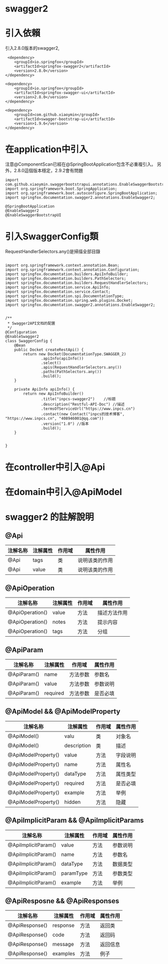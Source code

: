 # swagger2

# 引入依賴
引入2.8.0版本的swagger2,
```shell script
 <dependency>
    <groupId>io.springfox</groupId>
    <artifactId>springfox-swagger2</artifactId>
    <version>2.8.0</version>
</dependency>

<dependency>
    <groupId>io.springfox</groupId>
    <artifactId>springfox-swagger-ui</artifactId>
    <version>2.8.0</version>
</dependency>

<dependency>
    <groupId>com.github.xiaoymin</groupId>
    <artifactId>swagger-bootstrap-ui</artifactId>
    <version>1.9.6</version>
</dependency>
```
# 在application中引入
注意@ComponentScan已經在@SpringBootApplication包含不必重複引入。
另外，2.8.0這個版本穩定，2.9.2會有問題

```shell script
import com.github.xiaoymin.swaggerbootstrapui.annotations.EnableSwaggerBootstrapUI;
import org.springframework.boot.SpringApplication;
import org.springframework.boot.autoconfigure.SpringBootApplication;
import springfox.documentation.swagger2.annotations.EnableSwagger2;

@SpringBootApplication
@EnableSwagger2
@EnableSwaggerBootstrapUI
```

# 引入SwaggerConfig類
RequestHandlerSelectors.any()是掃描全部目錄
```shell script

import org.springframework.context.annotation.Bean;
import org.springframework.context.annotation.Configuration;
import springfox.documentation.builders.ApiInfoBuilder;
import springfox.documentation.builders.PathSelectors;
import springfox.documentation.builders.RequestHandlerSelectors;
import springfox.documentation.service.ApiInfo;
import springfox.documentation.service.Contact;
import springfox.documentation.spi.DocumentationType;
import springfox.documentation.spring.web.plugins.Docket;
import springfox.documentation.swagger2.annotations.EnableSwagger2;


/**
 * Swagger2API文档的配置
 */
@Configuration
@EnableSwagger2
class SwaggerConfig {
    @Bean
    public Docket createRestApi() {
        return new Docket(DocumentationType.SWAGGER_2)
                .apiInfo(apiInfo())
                .select()
                .apis(RequestHandlerSelectors.any())
                .paths(PathSelectors.any())
                .build();
    }

    private ApiInfo apiInfo() {
        return new ApiInfoBuilder()
                .title("inpcs-swagger2")	//标题
                .description("Restful-API-Doc")	//描述
                .termsOfServiceUrl("https://www.inpcs.cn") 
                .contact(new Contact("inpcs的技术博客", "https://www.inpcs.cn", "408946001@qq.com")) 
                .version("1.0") //版本
                .build();
    }


}

```

# 在controller中引入@Api
# 在domain中引入@ApiModel
# swagger2 的註解說明
## @Api
注解名称	| 注解属性 | 作用域 | 属性作用
     ---|      ---|     ---|---
@Api| tags| 类| 说明该类的作用
@Api| value| 类| 说明该类的作用

## @ApiOperation
注解名称| 注解属性| 作用域| 属性作用
---|---|---|---
@ApiOperation()| value| 方法| 描述方法作用
@ApiOperation()| notes| 方法| 提示内容
@ApiOperation()| tags|  方法| 分组

## @ApiParam
注解名称| 注解属性| 作用域| 属性作用
---|---|---|---
@ApiParam()|     name| 方法参数| 参数名
@ApiParam()|    value| 方法参数| 参数说明
@ApiParam()| required| 方法参数| 是否必填

## @ApiModel && @ApiModelProperty
注解名称| 注解属性| 作用域| 属性作用
---|---|---|---
@ApiModel()|        valu| 类| 对象名
@ApiModel()| description| 类| 描述
@ApiModelProperty()| value| 方法| 字段说明
@ApiModelProperty()| name| 方法| 属性名
@ApiModelProperty()| dataType| 方法| 属性类型
@ApiModelProperty()| required| 方法| 是否必填
@ApiModelProperty()| example| 方法| 举例
@ApiModelProperty()| hidden| 方法| 隐藏

## @ApiImplicitParam && @ApiImplicitParams
注解名称| 注解属性| 作用域| 属性作用
---|---|---|---
@ApiImplicitParam()| value    | 方法| 参数说明
@ApiImplicitParam()| name     | 方法| 参数名
@ApiImplicitParam()| dataType | 方法| 数据类型
@ApiImplicitParam()| paramType| 方法| 参数类型
@ApiImplicitParam()| example  | 方法| 举例

## @ApiResposne && @ApiResponses
注解名称| 注解属性| 作用域| 属性作用
---|---|---|---
@ApiResponse()| response| 方法| 返回类
@ApiResponse()| code    | 方法| 返回码
@ApiResponse()| message | 方法| 返回信息
@ApiResponse()| examples| 方法| 例子




